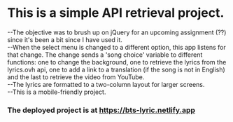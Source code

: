 
# This is a simple API retrieval project. 

--The objective was to brush up on jQuery for an upcoming assignment (??) since it's been a bit since I have used it.   
--When the select menu is changed to a different option, this app listens for that change. The change sends a 'song choice' variable to different functions: one to change the background, one to retrieve the lyrics from the lyrics.ovh api, one to add a link to a translation (if the song is not in English) and the last to retrieve the video from YouTube.   
--The lyrics are formatted to a two-column layout for larger screens.   
--This is a mobile-friendly project.  

### The deployed project is at https://bts-lyric.netlify.app